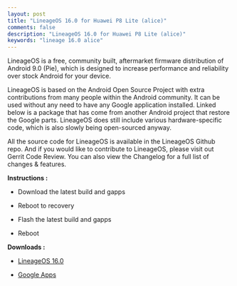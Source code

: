 ```yaml
---
layout: post
title: "LineageOS 16.0 for Huawei P8 Lite (alice)"
comments: false
description: "LineageOS 16.0 for Huawei P8 Lite (alice)"
keywords: "lineage 16.0 alice"
---
```


LineageOS is a free, community built, aftermarket firmware distribution of Android 9.0 (Pie), which is designed to increase performance and reliability over stock Android for your device.

LineageOS is based on the Android Open Source Project with extra contributions from many people within the Android community. It can be used without any need to have any Google application installed. Linked below is a package that has come from another Android project that restore the Google parts. LineageOS does still include various hardware-specific code, which is also slowly being open-sourced anyway.

All the source code for LineageOS is available in the LineageOS Github repo. And if you would like to contribute to LineageOS, please visit out Gerrit Code Review. You can also view the Changelog for a full list of changes & features.

**Instructions :**

 * Download the latest build and gapps

 * Reboot to recovery

 * Flash the latest build and gapps

 * Reboot

**Downloads :**

 * [LineageOS 16.0](https://sourceforge.net/projects/darkjoker360-developements/files/Huawei/P8%20Lite/Pie/LineageOS-16.0/)

 * [Google Apps](https://wiki.lineageos.org/gapps.html)
